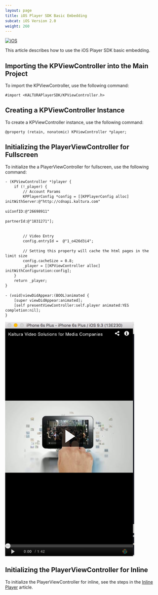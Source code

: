 ```yaml
---
layout: page
title: iOS Player SDK Basic Embedding
subcat: iOS Version 2.0
weight: 260
---
```

[![iOS](https://img.shields.io/badge/iOS-Supported-green.svg)](https://github.com/kaltura/player-sdk-native-ios) 

This article describes how to use the iOS Player SDK basic embedding.

## Importing the KPViewController into the Main Project  

To import the KPViewController, use the following command:

```
#import <KALTURAPlayerSDK/KPViewController.h>
```

## Creating a KPViewController Instance  

To create a KPViewController instance, use the following command:

```
@property (retain, nonatomic) KPViewController *player;
```

## Initializing the PlayerViewController for Fullscreen  

To initialize the a PlayerViewController for fullscreen, use the following command:

``` objc 
- (KPViewController *)player {
    if (!_player) {
        // Account Params
        KPPlayerConfig *config = [[KPPlayerConfig alloc] initWithServer:@"http://cdnapi.kaltura.com"
                                                         uiConfID:@"26698911"
                                                         partnerId:@"1831271"];
        
        
        // Video Entry
        config.entryId =  @"1_o426d3i4";
        
        // Setting this property will cache the html pages in the limit size
        config.cacheSize = 0.8;
        _player = [[KPViewController alloc] initWithConfiguration:config];
    }
    return _player;
}

- (void)viewDidAppear:(BOOL)animated {
    [super viewDidAppear:animated];
    [self presentViewController:self.player animated:YES completion:nil];
}
```
![iOS-fullscreen](./images/iOS-fullscreen-embed.png)


## Initializing the PlayerViewController for Inline  

To initialize the PlayerViewController for inline, see the steps in the [Inline Player](https://vpaas.kaltura.com/documentation/05_Mobile-Video-Player-SDKs/Fullscreen-inline-iOS.html) article.

